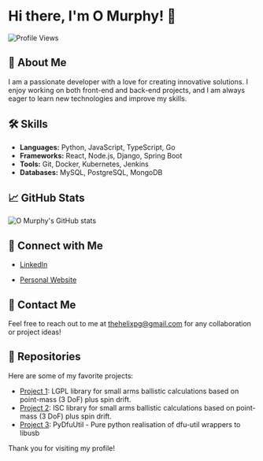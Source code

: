 # Hi there, I'm O Murphy! 👋

![Profile Views](https://komarev.com/ghpvc/?username=o-murphy&color=blue)

## 🚀 About Me

I am a passionate developer with a love for creating innovative solutions. I enjoy working on both front-end and back-end projects, and I am always eager to learn new technologies and improve my skills.

## 🛠 Skills

- **Languages:** Python, JavaScript, TypeScript, Go
- **Frameworks:** React, Node.js, Django, Spring Boot
- **Tools:** Git, Docker, Kubernetes, Jenkins
- **Databases:** MySQL, PostgreSQL, MongoDB

## 📈 GitHub Stats

![O Murphy's GitHub stats](https://github-readme-stats.vercel.app/api?username=o-murphy&show_icons=true&theme=radical)

## 🔗 Connect with Me

- [LinkedIn](https://www.linkedin.com/in/o--murphy/)
<!-- - [Twitter](https://twitter.com/o-murphy) -->
- [Personal Website](https://portfolio.o-murphy.net)

## 📧 Contact Me

Feel free to reach out to me at thehelixpg@gmail.com for any collaboration or project ideas!

## 📂 Repositories

Here are some of my favorite projects:

- [Project 1](https://github.com/o-murphy/py-ballisticcalc): LGPL library for small arms ballistic calculations based on point-mass (3 DoF) plus spin drift.
- [Project 2](https://github.com/o-murphy/js-ballistics): ISC library for small arms ballistic calculations based on point-mass (3 DoF) plus spin drift.
- [Project 3](https://github.com/o-murphy/pydfuutil): PyDfuUtil - Pure python realisation of dfu-util wrappers to libusb

<!-- ## 🌱 Currently Learning

I am currently exploring:

- Advanced machine learning techniques
- Cloud-native application development
- Blockchain technology

## 💬 Ask Me About

- Web development
- DevOps practices
- Open source contributions
-->
Thank you for visiting my profile!


<!-- ## Hi there 👋 -->

<!--
**o-murphy/o-murphy** is a ✨ _special_ ✨ repository because its `README.md` (this file) appears on your GitHub profile.

Here are some ideas to get you started:

- 🔭 I’m currently working on ...
- 🌱 I’m currently learning ...
- 👯 I’m looking to collaborate on ...
- 🤔 I’m looking for help with ...
- 💬 Ask me about ...
- 📫 How to reach me: ...
- 😄 Pronouns: ...
- ⚡ Fun fact: ...
-->
